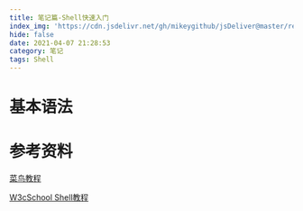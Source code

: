 ```yaml
---
title: 笔记篇-Shell快速入门
index_img: 'https://cdn.jsdelivr.net/gh/mikeygithub/jsDeliver@master/resource/img/linux-shell.jpeg'
hide: false
date: 2021-04-07 21:28:53
category: 笔记
tags: Shell
---
```


# 基本语法

# 参考资料

[菜鸟教程](https://www.runoob.com/linux/linux-shell.html)

[W3cSchool Shell教程](source/_posts/note/笔记篇-Shell快速入门.md:14)
